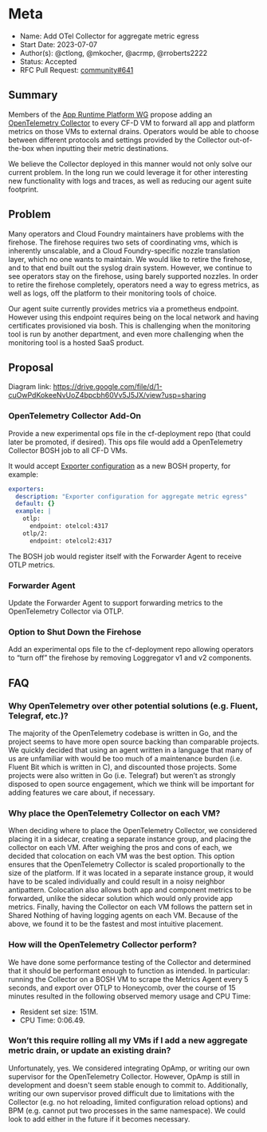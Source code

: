 # Meta
[meta]: #meta
- Name: Add OTel Collector for aggregate metric egress
- Start Date: 2023-07-07
- Author(s): @ctlong, @mkocher, @acrmp, @rroberts2222
- Status: Accepted
- RFC Pull Request: [community#641](https://github.com/cloudfoundry/community/pull/641)


## Summary

Members of the [App Runtime Platform WG](https://github.com/cloudfoundry/community/blob/main/toc/working-groups/app-runtime-platform.md) propose adding an [OpenTelemetry Collector](https://opentelemetry.io/docs/collector/) to every CF-D VM to forward all app and platform metrics on those VMs to external drains. Operators would be able to choose between different protocols and settings provided by the Collector out-of-the-box when inputting their metric destinations.

We believe the Collector deployed in this manner would not only solve our current problem. In the long run we could leverage it for other interesting new functionality with logs and traces, as well as reducing our agent suite footprint.

## Problem

Many operators and Cloud Foundry maintainers have problems with the firehose. The firehose requires two sets of coordinating vms, which is inherently unscalable, and a Cloud Foundry-specific nozzle translation layer, which no one wants to maintain. We would like to retire the firehose, and to that end built out the syslog drain system. However, we continue to see operators stay on the firehose, using barely supported nozzles. In order to retire the firehose completely, operators need a way to egress metrics, as well as logs, off the platform to their monitoring tools of choice.

Our agent suite currently provides metrics via a prometheus endpoint. However using this endpoint requires being on the local network and having certificates provisioned via bosh. This is challenging when the monitoring tool is run by another department, and even more challenging when the monitoring tool is a hosted SaaS product.

## Proposal

Diagram link: https://drive.google.com/file/d/1-cuOwPdKokeeNvUoZ4bpcbh60Vv5J5JX/view?usp=sharing

### OpenTelemetry Collector Add-On

Provide a new experimental ops file in the cf-deployment repo (that could later be promoted, if desired). This ops file would add a OpenTelemetry Collector BOSH job to all CF-D VMs.

It would accept [Exporter configuration](https://opentelemetry.io/docs/collector/configuration/#exporters) as a new BOSH property, for example:

```yaml
exporters:
  description: "Exporter configuration for aggregate metric egress"
  default: {}
  example: |
    otlp:
      endpoint: otelcol:4317
    otlp/2:
      endpoint: otelcol2:4317
```

The BOSH job would register itself with the Forwarder Agent to receive OTLP metrics.

### Forwarder Agent

Update the Forwarder Agent to support forwarding metrics to the OpenTelemetry Collector via OTLP.

### Option to Shut Down the Firehose

Add an experimental ops file to the cf-deployment repo allowing operators to “turn off” the firehose by removing Loggregator v1 and v2 components.

## FAQ

### Why OpenTelemetry over other potential solutions (e.g. Fluent, Telegraf, etc.)?

The majority of the OpenTelemetry codebase is written in Go, and the project seems to have more open source backing than comparable projects. We quickly decided that using an agent written in a language that many of us are unfamiliar with would be too much of a maintenance burden (i.e. Fluent Bit which is written in C), and discounted those projects. Some projects were also written in Go (i.e. Telegraf) but weren’t as strongly disposed to open source engagement, which we think will be important for adding features we care about, if necessary.

### Why place the OpenTelemetry Collector on each VM?

When deciding where to place the OpenTelemetry Collector, we considered placing it in a sidecar, creating a separate instance group, and placing the collector on each VM. After weighing the pros and cons of each, we decided that colocation on each VM was the best option. This option ensures that the OpenTelemetry Collector is scaled proportionally to the size of the platform. If it was located in a separate instance group, it would have to be scaled individually and could result in a noisy neighbor antipattern. Colocation also allows both app and component metrics to be forwarded, unlike the sidecar solution which would only provide app metrics. Finally, having the Collector on each VM follows the pattern set in Shared Nothing of having logging agents on each VM. Because of the above, we found it to be the fastest and most intuitive placement.

### How will the OpenTelemetry Collector perform?

We have done some performance testing of the Collector and determined that it should be performant enough to function as intended. In particular: running the Collector on a BOSH VM to scrape the Metrics Agent every 5 seconds, and export over OTLP to Honeycomb, over the course of 15 minutes resulted in the following observed memory usage and CPU Time:
* Resident set size: 151M.
* CPU Time: 0:06.49.

### Won’t this require rolling all my VMs if I add a new aggregate metric drain, or update an existing drain?

Unfortunately, yes. We considered integrating OpAmp, or writing our own supervisor for the OpenTelemetry Collector. However, OpAmp is still in development and doesn't seem stable enough to commit to. Additionally, writing our own supervisor proved difficult due to limitations with the Collector (e.g. no hot reloading, limited configuration reload options) and BPM (e.g. cannot put two processes in the same namespace). We could look to add either in the future if it becomes necessary.
